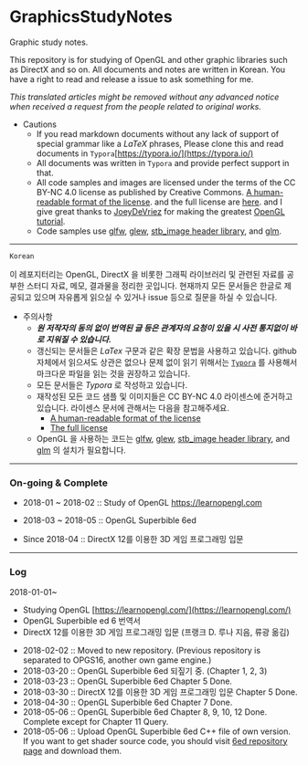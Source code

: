# GraphicsStudyNotes
Graphic study notes.

This repository is for studying of OpenGL and other graphic libraries such as DirectX and so on. All documents and notes are written in Korean. You have a right to read and release a issue to ask something for me.

*This translated articles might be removed without any advanced notice when received a request from the people related to original works.*

- Cautions
  - If you read markdown documents without any lack of support of special grammar like a $LaTeX$ phrases, Please clone this and read documents in `Typora`[https://typora.io/](https://typora.io/)
  - All documents was written in `Typora` and provide perfect support in that.
  - All code samples and images are licensed under the terms of the CC BY-NC 4.0 license as published by Creative Commons. [A human-readable format of the license](https://creativecommons.org/licenses/by-nc/4.0/). and the full license are [here](https://creativecommons.org/licenses/by/4.0/legalcode). and I give great thanks to [JoeyDeVriez](https://twitter.com/JoeyDeVriez) for making the greatest [OpenGL tutorial](https://learnopengl.com/).
  - Code samples use [glfw](https://github.com/glfw/glfw), [glew](https://github.com/nigels-com/glew), [stb_image header library](https://github.com/nothings/stb), and [glm](https://github.com/g-truc/glm).

---
`Korean`

이 레포지터리는 OpenGL, DirectX 을 비롯한 그래픽 라이브러리 및 관련된 자료를 공부한 스터디 자료, 메모, 결과물을 정리한 곳입니다. 현재까지 모든 문서들은 한글로 제공되고 있으며 자유롭게 읽으실 수 있거나 issue 등으로 질문을 하실 수 있습니다.

- 주의사항
  - ***원 저작자의 동의 없이 번역된 글 등은 관계자의 요청이 있을 시 사전 통지없이 바로 지워질 수 있습니다.***
  - 갱신되는 문서들은 $LaTex$ 구문과 같은 확장 문법을 사용하고 있습니다. github 자체에서 읽으셔도 상관은 없으나 문제 없이 읽기 위해서는 [`Typora`](https://typora.io/) 를 사용해서 마크다운 파일을 읽는 것을 권장하고 있습니다.
  - 모든 문서들은 *Typora* 로 작성하고 있습니다.
  - 재작성된 모든 코드 샘플 및 이미지들은 CC BY-NC 4.0 라이센스에 준거하고 있습니다. 라이센스 문서에 관해서는 다음을 참고해주세요.
    - [A human-readable format of the license](https://creativecommons.org/licenses/by-nc/4.0/)
    - [The full license](https://creativecommons.org/licenses/by/4.0/legalcode)
  - OpenGL 을 사용하는 코드는 [glfw](https://github.com/glfw/glfw), [glew](https://github.com/nigels-com/glew), [stb_image header library](https://github.com/nothings/stb), and [glm](https://github.com/g-truc/glm) 의 설치가 필요합니다.

---

### On-going & Complete

* 2018-01 ~ 2018-02 :: Study of OpenGL https://learnopengl.com
* 2018-03 ~ 2018-05 :: OpenGL Superbible 6ed

* Since 2018-04 :: DirectX 12를 이용한 3D 게임 프로그래밍 입문

---

### Log

2018-01-01~
- Studying OpenGL [https://learnopengl.com/](https://learnopengl.com/)
- OpenGL Superbible ed 6 번역서
- DirectX 12를 이용한 3D 게임 프로그래밍 입문 (프랭크 D. 루나 지음, 류광 옮김)

* 2018-02-02 :: Moved to new repository. (Previous repository is separated to OPGS16, another own game engine.)
* 2018-03-20 :: OpenGL Superbible 6ed 되짚기 중. (Chapter 1, 2, 3) 
* 2018-03-23 :: OpenGL Superbible 6ed Chapter 5 Done. 
* 2018-03-30 :: DirectX 12를 이용한 3D 게임 프로그래밍 입문 Chapter 5 Done.
* 2018-04-30 :: OpenGL Superbible 6ed Chapter 7 Done.
* 2018-05-06 :: OpenGL Superbible 6ed Chapter 8, 9, 10, 12 Done. Complete except for Chapter 11 Query.
* 2018-05-06 :: Upload OpenGL Superbible 6ed C++ file of own version. If you want to get shader source code, you should visit [6ed repository page](https://github.com/openglsuperbible/sb6code) and download them.
